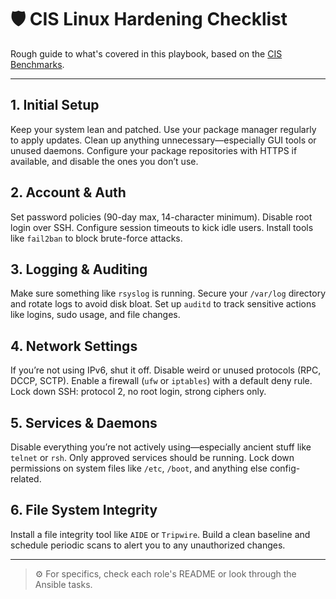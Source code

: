 # 🛡️ CIS Linux Hardening Checklist

Rough guide to what's covered in this playbook, based on the [CIS Benchmarks](https://www.cisecurity.org/benchmark/linux).

---

## 1. Initial Setup

Keep your system lean and patched. Use your package manager regularly to apply updates. Clean up anything unnecessary—especially GUI tools or unused daemons. Configure your package repositories with HTTPS if available, and disable the ones you don’t use.

## 2. Account & Auth

Set password policies (90-day max, 14-character minimum). Disable root login over SSH. Configure session timeouts to kick idle users. Install tools like `fail2ban` to block brute-force attacks.

## 3. Logging & Auditing

Make sure something like `rsyslog` is running. Secure your `/var/log` directory and rotate logs to avoid disk bloat. Set up `auditd` to track sensitive actions like logins, sudo usage, and file changes.

## 4. Network Settings

If you’re not using IPv6, shut it off. Disable weird or unused protocols (RPC, DCCP, SCTP). Enable a firewall (`ufw` or `iptables`) with a default deny rule. Lock down SSH: protocol 2, no root login, strong ciphers only.

## 5. Services & Daemons

Disable everything you’re not actively using—especially ancient stuff like `telnet` or `rsh`. Only approved services should be running. Lock down permissions on system files like `/etc`, `/boot`, and anything else config-related.

## 6. File System Integrity

Install a file integrity tool like `AIDE` or `Tripwire`. Build a clean baseline and schedule periodic scans to alert you to any unauthorized changes.

---

> ⚙️ For specifics, check each role's README or look through the Ansible tasks.
